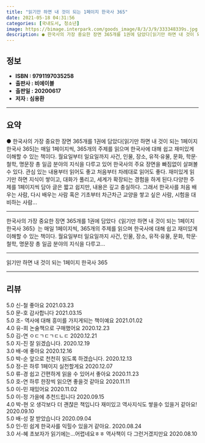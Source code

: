 ```yaml
---
title: "읽기만 하면 내 것이 되는 1페이지 한국사 365"
date: 2021-05-18 04:31:56
categories: [국내도서, 청소년]
image: https://bimage.interpark.com/goods_image/8/3/3/9/333348339s.jpg
description: ● 한국사의 가장 중요한 장면 365개를 1권에 담았다[읽기만 하면 내 것이 되는 1페이지 한국사 365]는 매일 1페이지씩, 365개의 주제를 읽으며 한국사에 대해 쉽고 재미있게 이해할 수 있는 책이다. 월요일부터 일요일까지 사건, 인물, 장소, 유적·유물, 문화, 학문·철학, 명문
---
```


## **정보**

- **ISBN : 9791197035258**
- **출판사 : 비에이블**
- **출판일 : 20200617**
- **저자 : 심용환**

------



## **요약**

●  한국사의 가장 중요한 장면 365개를 1권에 담았다[읽기만 하면 내 것이 되는 1페이지 한국사 365]는 매일 1페이지씩, 365개의 주제를 읽으며 한국사에 대해 쉽고 재미있게 이해할 수 있는 책이다. 월요일부터 일요일까지 사건, 인물, 장소, 유적·유물, 문화, 학문·철학, 명문장 총 일곱 분야의 지식을 다루고 있어 한국사의 주요 장면을 빠짐없이 살펴볼 수 있다. 관심 있는 내용부터 읽어도 좋고 처음부터 차례대로 읽어도 좋다. 재미있게 읽기만 하면 지식이 쌓이고, 대화가 풀리고, 세계가 확장되는 경험을 하게 된다.다양한 주제를 1페이지씩 담아 글은 짧고 쉽지만, 내용은 깊고 충실하다. 그래서 한국사를 처음 배우는 사람, 다시 배우는 사람 혹은 기초부터 차근차근 교양을 쌓고 싶은 사람, 시험을 대비하는 사람...

------

한국사의 가장 중요한 장면 365개를 1권에 담았다《읽기만 하면 내 것이 되는 1페이지 한국사 365》는 매일 1페이지씩, 365개의 주제를 읽으며 한국사에 대해 쉽고 재미있게 이해할 수 있는 책이다. 월요일부터 일요일까지 사건, 인물, 장소, 유적·유물, 문화, 학문·철학, 명문장 총 일곱 분야의 지식을 다루고... 

------


읽기만 하면 내 것이 되는 1페이지 한국사 365 

------


## **리뷰** 

5.0 신-철 좋아요 2021.03.23 <br/>5.0 문-호 감사합니다 2021.03.15 <br/>5.0 조- 역사에 대해 흥미를 가지게되는 책이예요 2021.01.02 <br/>4.0 유-희 논술책으로 구매했어요 2020.12.23 <br/>5.0 김-연 ㅇㄷㄱㄷㄱㄷㄴㄷ 2020.12.21 <br/>5.0 지-진 잘 읽겠습니다. 2020.12.19 <br/>3.0 배-애 좋아요 2020.12.16 <br/>5.0 박-순 앞으로 천천히 읽도록 하겠습니다. 2020.12.13 <br/>5.0 정-은 하루 1페이지 실천할게요 2020.12.07 <br/>5.0 류-경 쉽고 간편하게 읽을 수 있어서 좋아요  2020.11.23 <br/>5.0 호-연 하루  한장씩  읽으면 좋을것 같아요 2020.11.11 <br/>5.0 이-민 재밌어요 2020.11.02 <br/>5.0 이-정 가을에 추천드립니다 2020.09.15 <br/>4.0 박-현 오 생각보다 더 괜챦은 책입니다 재미있고 역사지식도 쌓을수 있을거 같아요! 2020.09.10 <br/>5.0 배-성 잘 받았습니다 2020.09.04 <br/>5.0 인-민 쉽게 한국사를 익힐수 있을거 같아요. 2020.08.24 <br/>3.0 서-혜 초보자가 읽기에는...어렵네요ㅎㅎ
역사책이 다 그런거겠지만요 2020.08.10 <br/>
